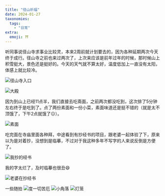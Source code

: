 ```yaml
---
title: "径山祈福"
date: 2024-01-27
taxonomies:
  tags:
    - "日常"
extra:
  emoji: ⛩
---
```


听同事说径山寺求事业比较灵，本来2周前就计划要去的，因为各种延期两次今天终于成行。径山寺之前也来过两次了，上次来应该是前年过年的时候，那时候山上积雪挺大，景色还是挺好的。今天的天气就不算太好，温度低加上一直没有太阳，体感上就比较冷。

![径山寺入口](jingshansi01.webp)

![大殿](jingshansi02.webp)

因为到山上已经11点半，我们直接去吃斋面，之前两次都没吃到，这次排了5分钟左右终于是吃到了。点了两份素面和一份小菜，素面味道还是挺不错的（就是太不顶饿了，下午2点就饿了😑）。

![素面](jingshansi03.webp)

吃完面在寺庙里面各种拜，中途看到有抄经书的项目，跟老婆一起体验了下，原来以为是对着抄，没想到是临摹，不过对于我这种多年不写字的人来说反倒是方便了。

![我抄的经书](jingshansi04.webp)

我的字太烂了，及时临摹也很丑😄

![老婆在抄经书](jingshansi05.webp)

一些随拍
![度一切苦厄](jingshansi06.webp)
![小角落](jingshansi08.webp)
![灯笼](jingshansi07.webp)
